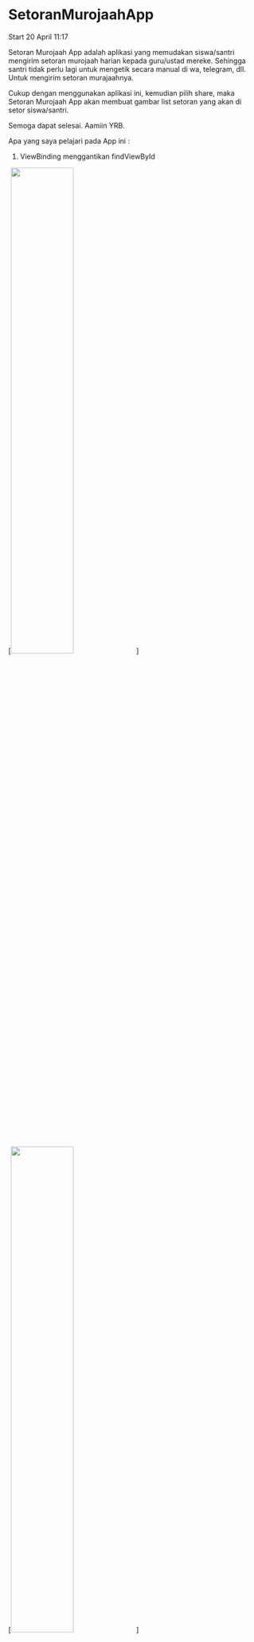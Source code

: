 # SetoranMurojaahApp

Start 20 April 11:17

Setoran Murojaah App adalah aplikasi yang memudakan siswa/santri mengirim setoran murojaah harian kepada guru/ustad mereke. Sehingga santri tidak perlu lagi untuk mengetik secara manual di wa, telegram, dll. Untuk mengirim setoran murajaahnya.

Cukup dengan menggunakan aplikasi ini, kemudian pilih share, maka Setoran Murojaah App akan membuat gambar list setoran yang akan di setor siswa/santri.

Semoga dapat selesai. Aamiin YRB. 

Apa yang saya pelajari pada App ini :

1. ViewBinding menggantikan findViewById

[<img src="https://user-images.githubusercontent.com/36407161/116968393-91935080-acde-11eb-876a-e71402ecc668.png" width="50%">]

[<img src="https://user-images.githubusercontent.com/36407161/116968370-88a27f00-acde-11eb-8174-bebbab0da535.png" width="50%">]

[<img src="https://user-images.githubusercontent.com/36407161/116968416-9c4de580-acde-11eb-9a8a-b5deae38b845.png" width="50%">]

[<img src="https://user-images.githubusercontent.com/36407161/116968439-a4a62080-acde-11eb-9404-f0539df74190.png" width="50%">]

[<img src="https://user-images.githubusercontent.com/36407161/116968445-aa036b00-acde-11eb-8ca8-a63a03f818a4.png" width="50%">]

[<img src="https://user-images.githubusercontent.com/36407161/120062384-31e55680-c08c-11eb-8458-428954798a03.png" width="50%">]


